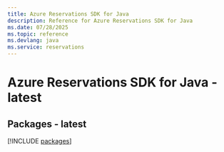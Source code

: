 ```yaml
---
title: Azure Reservations SDK for Java
description: Reference for Azure Reservations SDK for Java
ms.date: 07/28/2025
ms.topic: reference
ms.devlang: java
ms.service: reservations
---
```

# Azure Reservations SDK for Java - latest
## Packages - latest
[!INCLUDE [packages](reservations-index.md)]